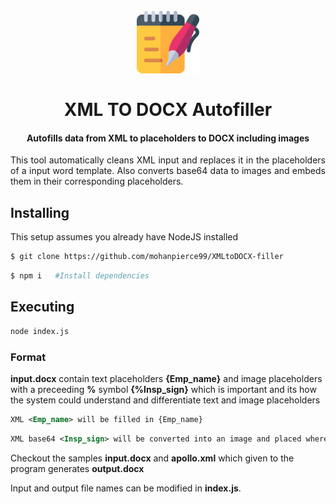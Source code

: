 <h1 align="center">
  <br>
  <img src="notepad.png" alt="StegCloak" width="100">
  <br>
  <br>
  <span>XML TO DOCX Autofiller</span>
  <br>
<h4 align="center">Autofills data from XML to placeholders to DOCX including images</h4>


<p align="justify">
This tool automatically cleans XML input and replaces it in the placeholders of a input word template. Also converts base64 data to images and embeds them in their corresponding placeholders.
<p>

## Installing

This setup assumes you already have NodeJS installed

```bash
$ git clone https://github.com/mohanpierce99/XMLtoDOCX-filler
```

```bash
$ npm i   #Install dependencies
```
## Executing
```bash
node index.js
```

### Format
**input.docx** contain text placeholders **{Emp_name}** and image placeholders with a preceeding **%** symbol **{%Insp_sign}** which is important and its how the system could understand and differentiate text and image placeholders

```XML
XML <Emp_name> will be filled in {Emp_name}
```
```XML
XML base64 <Insp_sign> will be converted into an image and placed wherever its placeholder {%Insp_sign} is.
```

Checkout the samples **input.docx** and **apollo.xml** which given to the program generates **output.docx**

Input and output file names can be modified in **index.js**.
